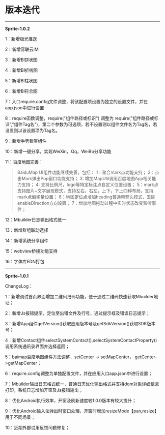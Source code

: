 # 版本迭代



----------

**Sprite-1.0.2**  

1：新增极光推送

2：新增容联云IM

3：新增BI饼状图

4：新增BI折线图

5：新增BI柱状图

6：新增BI符合图

7：入口require.config文件调整，将该配置项设置为独立的设置文件，并在app.json中进行设置

8：require函数调整，require("组件路径或标识") 调整为 require("组件路径或标识","组件Tag名")，第二个参数为可选项，若不设置则以组件文件名为Tag名，若设置则以该设置项为Tag名。

9：新增手势锁屏组件

10：新增一键分享，实现WeiXin，Qq，WeiBo分享功能

11：百度地图完善：
> BaiduMap UI组件功能继续完善，包括：
>1：聚合mark点功能支持；
>2：点击Mark弹出Pop窗口功能支持；
>3: 增加MapUtil调用百度地图App相关能力支持；
>4: 支持比例尺，logo等特定标注点自定义位置设置；
>5：mark点支持图片+文字展现模式，支持左右，右左，上下，下上四种布局，支持mark点偏移量设置；
>6：地图定位点增加heading普通带箭头模式，去除enableDirection方向设置；
>7：增加地图拖动过程中实时状态改变监听事件； 

12：Mbuilder日志输出格式统一

13：新增群组联动选择

14：新增系统分享组件

15：webview桥接功能支持

16：字体库EDN打包

----------

**Sprite-1.0.1**  

ChangeLog： 

1：新增调试首页界面增加二维码扫码功能，便于通过二维码快速获取Mbuilder地址； 

2：新增Js报错提示，定位至出错文件及行号，通过提示框及错误日志提示； 

3：新增App组件getVersion()获取应用版本号及getSdkVersion()获取SDK版本号； 

4：新增Contact组件selectSystemContact(),selectSystemContactProperty()调用系统通讯录界面并选择返回； 

5：baimap百度地图组件方法调整，setCenter -> setMapCenter， getCenter->getMapCenter； 

6：require.config调整为单独配置文件，并在应用入口app.json中进行设置； 

7：Mbuilder输出日志格式统一，普通日志优化输出格式并支持dom对象详细信息打印，系统日志增加开窗及Js报错输出； 

8：优化Android执行效率，开窗及刷新速度较1.0.0版本有较大提升； 

9：优化Android输入法弹出时窗口处理，开窗时增加resizeMode【pan,resize】用于不同场景； 

10：近期外部试用反馈问题修复；




 


